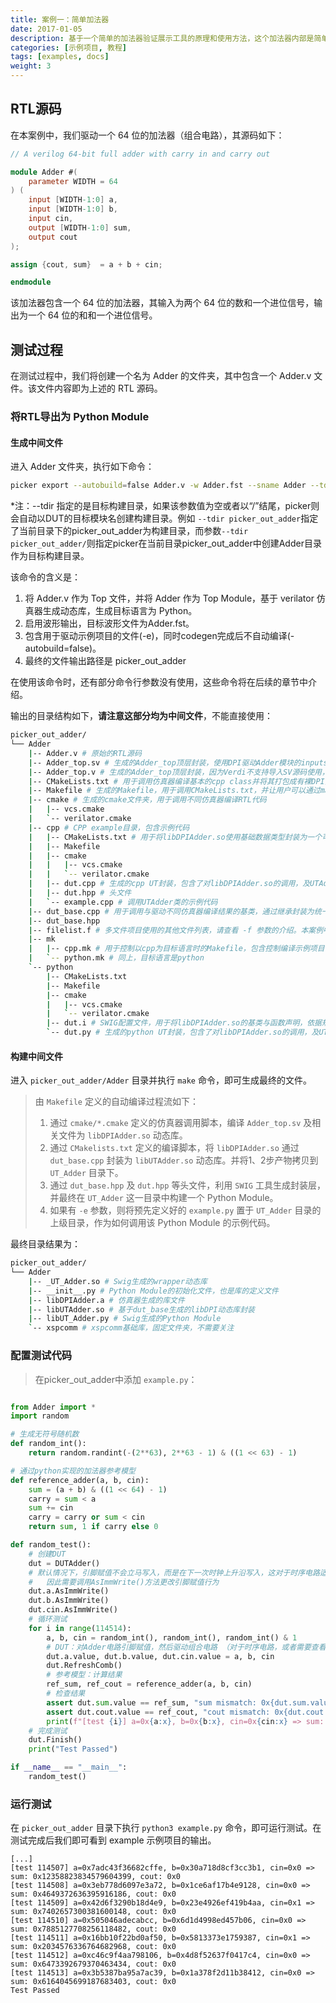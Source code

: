 ```yaml
---
title: 案例一：简单加法器
date: 2017-01-05
description: 基于一个简单的加法器验证展示工具的原理和使用方法，这个加法器内部是简单的组合逻辑。
categories: [示例项目, 教程]
tags: [examples, docs]
weight: 3
---
```


## RTL源码
在本案例中，我们驱动一个 64 位的加法器（组合电路），其源码如下：

```verilog
// A verilog 64-bit full adder with carry in and carry out

module Adder #(
    parameter WIDTH = 64
) (
    input [WIDTH-1:0] a,
    input [WIDTH-1:0] b,
    input cin,
    output [WIDTH-1:0] sum,
    output cout
);

assign {cout, sum}  = a + b + cin;

endmodule
```
该加法器包含一个 64 位的加法器，其输入为两个 64 位的数和一个进位信号，输出为一个 64 位的和和一个进位信号。

## 测试过程
在测试过程中，我们将创建一个名为 Adder 的文件夹，其中包含一个 Adder.v 文件。该文件内容即为上述的 RTL 源码。

### 将RTL导出为 Python Module

#### 生成中间文件

进入 Adder 文件夹，执行如下命令：

```bash
picker export --autobuild=false Adder.v -w Adder.fst --sname Adder --tdir picker_out_adder/ --lang python -e --sim verilator
```

*注：--tdir 指定的是目标构建目录，如果该参数值为空或者以“/”结尾，picker则会自动以DUT的目标模块名创建构建目录。例如 `--tdir picker_out_adder`指定了当前目录下的picker_out_adder为构建目录，而参数`--tdir picker_out_adder/`则指定picker在当前目录picker_out_adder中创建Adder目录作为目标构建目录。

该命令的含义是：

1. 将 Adder.v 作为 Top 文件，并将 Adder 作为 Top Module，基于 verilator 仿真器生成动态库，生成目标语言为 Python。
2. 启用波形输出，目标波形文件为Adder.fst。
3. 包含用于驱动示例项目的文件(-e)，同时codegen完成后不自动编译(-autobuild=false)。
4. 最终的文件输出路径是 picker_out_adder

在使用该命令时，还有部分命令行参数没有使用，这些命令将在后续的章节中介绍。

输出的目录结构如下，**请注意这部分均为中间文件**，不能直接使用：

```bash
picker_out_adder/
└── Adder
    |-- Adder.v # 原始的RTL源码
    |-- Adder_top.sv # 生成的Adder_top顶层封装，使用DPI驱动Adder模块的inputs和outputs
    |-- Adder_top.v # 生成的Adder_top顶层封装，因为Verdi不支持导入SV源码使用，因此需要生成一个Verilog版本
    |-- CMakeLists.txt # 用于调用仿真器编译基本的cpp class并将其打包成有裸DPI函数二进制动态库(libDPIAdder.so)
    |-- Makefile # 生成的Makefile，用于调用CMakeLists.txt，并让用户可以通过make命令编译出libAdder.so，并手动调整Makefile的配置参数。或者编译示例项目
    |-- cmake # 生成的cmake文件夹，用于调用不同仿真器编译RTL代码
    |   |-- vcs.cmake
    |   `-- verilator.cmake
    |-- cpp # CPP example目录，包含示例代码
    |   |-- CMakeLists.txt # 用于将libDPIAdder.so使用基础数据类型封装为一个可直接操作的类（libUTAdder.so），而非裸DPI函数。
    |   |-- Makefile
    |   |-- cmake
    |   |   |-- vcs.cmake
    |   |   `-- verilator.cmake
    |   |-- dut.cpp # 生成的cpp UT封装，包含了对libDPIAdder.so的调用，及UTAdder类的声明及实现
    |   |-- dut.hpp # 头文件
    |   `-- example.cpp # 调用UTAdder类的示例代码
    |-- dut_base.cpp # 用于调用与驱动不同仿真器编译结果的基类，通过继承封装为统一的类，用于隐藏所有仿真器相关的代码细节。
    |-- dut_base.hpp
    |-- filelist.f # 多文件项目使用的其他文件列表，请查看 -f 参数的介绍。本案例中为空
    |-- mk
    |   |-- cpp.mk # 用于控制以cpp为目标语言时的Makefile，包含控制编译示例项目（-e，example）的逻辑
    |   `-- python.mk # 同上，目标语言是python
    `-- python
        |-- CMakeLists.txt
        |-- Makefile
        |-- cmake
        |   |-- vcs.cmake
        |   `-- verilator.cmake
        |-- dut.i # SWIG配置文件，用于将libDPIAdder.so的基类与函数声明，依据规则用swig导出到python，提供python调用的能力
        `-- dut.py # 生成的python UT封装，包含了对libDPIAdder.so的调用，及UTAdder类的声明及实现，等价于 libUTAdder.so
```

#### 构建中间文件

进入 `picker_out_adder/Adder` 目录并执行 `make` 命令，即可生成最终的文件。

> 由 `Makefile` 定义的自动编译过程流如下：
>
> 1. 通过 `cmake/*.cmake` 定义的仿真器调用脚本，编译 `Adder_top.sv` 及相关文件为 `libDPIAdder.so` 动态库。
> 2. 通过 `CMakelists.txt` 定义的编译脚本，将 `libDPIAdder.so` 通过 `dut_base.cpp` 封装为 `libUTAdder.so` 动态库。并将1、2步产物拷贝到 `UT_Adder` 目录下。
> 3. 通过 `dut_base.hpp` 及 `dut.hpp` 等头文件，利用 `SWIG` 工具生成封装层，并最终在 `UT_Adder` 这一目录中构建一个 Python Module。
> 4. 如果有 `-e` 参数，则将预先定义好的 `example.py` 置于 `UT_Adder` 目录的上级目录，作为如何调用该 Python Module 的示例代码。

最终目录结果为：

```bash
picker_out_adder/
└── Adder
    |-- _UT_Adder.so # Swig生成的wrapper动态库
    |-- __init__.py # Python Module的初始化文件，也是库的定义文件
    |-- libDPIAdder.a # 仿真器生成的库文件
    |-- libUTAdder.so # 基于dut_base生成的libDPI动态库封装
    |-- libUT_Adder.py # Swig生成的Python Module
    `-- xspcomm # xspcomm基础库，固定文件夹，不需要关注
```

### 配置测试代码

> 在picker_out_adder中添加 `example.py`：

```python

from Adder import *
import random

# 生成无符号随机数
def random_int(): 
    return random.randint(-(2**63), 2**63 - 1) & ((1 << 63) - 1)

# 通过python实现的加法器参考模型
def reference_adder(a, b, cin):
    sum = (a + b) & ((1 << 64) - 1)
    carry = sum < a
    sum += cin
    carry = carry or sum < cin
    return sum, 1 if carry else 0

def random_test():
    # 创建DUT
    dut = DUTAdder()
    # 默认情况下，引脚赋值不会立马写入，而是在下一次时钟上升沿写入，这对于时序电路适用，但是Adder为组合电路，所以需要立即写入
    #   因此需要调用AsImmWrite()方法更改引脚赋值行为
    dut.a.AsImmWrite()
    dut.b.AsImmWrite()
    dut.cin.AsImmWrite()
    # 循环测试
    for i in range(114514):
        a, b, cin = random_int(), random_int(), random_int() & 1
        # DUT：对Adder电路引脚赋值，然后驱动组合电路 （对于时序电路，或者需要查看波形，可通过dut.Step()进行驱动）
        dut.a.value, dut.b.value, dut.cin.value = a, b, cin
        dut.RefreshComb()
        # 参考模型：计算结果
        ref_sum, ref_cout = reference_adder(a, b, cin)
        # 检查结果
        assert dut.sum.value == ref_sum, "sum mismatch: 0x{dut.sum.value:x} != 0x{ref_sum:x}"
        assert dut.cout.value == ref_cout, "cout mismatch: 0x{dut.cout.value:x} != 0x{ref_cout:x}"
        print(f"[test {i}] a=0x{a:x}, b=0x{b:x}, cin=0x{cin:x} => sum: 0x{ref_sum}, cout: 0x{ref_cout}")
    # 完成测试
    dut.Finish()
    print("Test Passed")

if __name__ == "__main__":
    random_test()

```


### 运行测试

在 `picker_out_adder` 目录下执行 `python3 example.py` 命令，即可运行测试。在测试完成后我们即可看到 example 示例项目的输出。

```
[...]
[test 114507] a=0x7adc43f36682cffe, b=0x30a718d8cf3cc3b1, cin=0x0 => sum: 0x12358823834579604399, cout: 0x0
[test 114508] a=0x3eb778d6097e3a72, b=0x1ce6af17b4e9128, cin=0x0 => sum: 0x4649372636395916186, cout: 0x0
[test 114509] a=0x42d6f3290b18d4e9, b=0x23e4926ef419b4aa, cin=0x1 => sum: 0x7402657300381600148, cout: 0x0
[test 114510] a=0x505046adecabcc, b=0x6d1d4998ed457b06, cin=0x0 => sum: 0x7885127708256118482, cout: 0x0
[test 114511] a=0x16bb10f22bd0af50, b=0x5813373e1759387, cin=0x1 => sum: 0x2034576336764682968, cout: 0x0
[test 114512] a=0xc46c9f4aa798106, b=0x4d8f52637f0417c4, cin=0x0 => sum: 0x6473392679370463434, cout: 0x0
[test 114513] a=0x3b5387ba95a7ac39, b=0x1a378f2d11b38412, cin=0x0 => sum: 0x6164045699187683403, cout: 0x0
Test Passed
```
